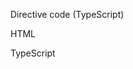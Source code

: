 Directive code (TypeScript)

<snippet id='directive-code '/>

HTML

<snippet id='unless-directive-html'/>

TypeScript

<snippet id='unless-directive-code'/>

